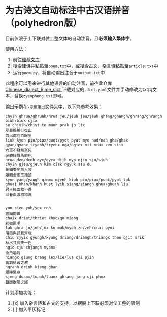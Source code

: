 # 为古诗文自动标注中古汉语拼音（polyhedron版）

目前仅限于上下联对仗工整文体的自动注音，且**必须输入繁体字**。

使用方法：
1. 前往[维基文库](https://zh.wikisource.org/wiki/Wikisource:%E9%A6%96%E9%A1%B5)
1. 搜索律诗并粘贴至`poem.txt`中，或搜索古文、杂言诗粘贴至`article.txt`中
1. 运行`poem.py`，将自动输出注音于`output.txt`中

此程序可以用来进行其他语言的自动注音，前往此仓库[Chinese_dialect_Rime_dict
](https://github.com/laubonghaudoi/Chinese_dialect_Rime_dict)下载对应的`.dict.yaml`文件并手动修改为txt纯文本，替换`zyenpheng.txt`即可。

输出示例在`\示例输出`文件夹中，以下为参考效果：

```
chyih ghrua/ghruah/hrua jeu/jeuh jeu/jeuh ghang/ghangh/ghrang/ghrangh biuh/biuk cjix 
se chjyih/chjyt to muon prak jo lix 
翠華搖搖行復止
西出都門百餘里
liuk kyon piu/piux/puot/pyot pyat myo nad/nah gha/ghax 
qyan/qyanx tryenh/tryenx nga/ngiex mii mrax zen siix 
六軍不發無奈何
宛轉蛾眉馬前死
hrua den/denh qye/qyex diih myo njin sju/sjuh 
chyih gjeu/gjeuh kim ciak ngyuk sau du 
花鈿委地無人收
翠翹金雀玉搔頭
kyon yang/yangh qiemx mjenh kiuh piu/piux/puot/pyot tok 
ghuai khan/khanh huet lyih siang/siangh ghua/ghuah liu 
君王掩面救不得
回看血淚相和流


yon sieu yoh/yox ceh 
雲銷雨霽
chaix driet/thriet khyo/qu mieng 
彩徹區明
lak ghra jo/joh/jox ko muk/myoh ze/zeh/crai pyoi
落霞與孤鶩齊飛
chiu sjyix gyungh/kyung driang/driangh/triangx then qjit srik 
秋水共長天一色
ngio cju chjangh myanx 
漁舟唱晚
hiangx giung brang lex/lie/lua cji pjin 
響窮彭蠡之濱
ngranh drinh kieng ghan 
雁陣驚寒
sjeng duanx/tuanh/tuanx ghrang jang cji phox 
聲斷衡陽之浦
```

计划添加功能：

1. [x] 加入杂言诗和古文的支持，以摆脱上下联必须对仗工整的限制
1. [ ] 加入平仄标记